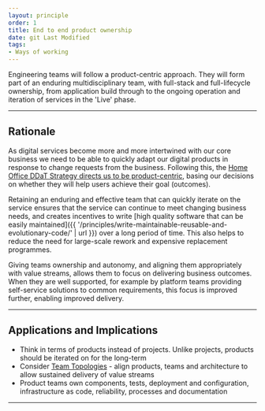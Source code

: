 ```yaml
---
layout: principle
order: 1
title: End to end product ownership
date: git Last Modified
tags:
- Ways of working
---
```


Engineering teams will follow a product-centric approach. They will form part of an enduring multidisciplinary team, with full-stack and full-lifecycle ownership, from application build through to the ongoing operation and iteration of services in the 'Live' phase.

---

## Rationale

As digital services become more and more intertwined with our core business we need to be able to quickly adapt our digital products in response to change requests from the business. Following this, the [Home Office DDaT Strategy directs us to be product-centric](https://www.gov.uk/government/publications/home-office-digital-data-and-technology-strategy-2024/home-office-digital-data-and-technology-strategy-2024#be-product-centric), basing our decisions on whether they will help users achieve their goal (outcomes). 

Retaining an enduring and effective team that can quickly iterate on the service ensures that the service can continue to meet changing business needs, and creates incentives to write [high quality software that can be easily maintained]({{ '/principles/write-maintainable-reusable-and-evolutionary-code/' | url }}) over a long period of time. This also helps to reduce the need for large-scale rework and expensive replacement programmes.

Giving teams ownership and autonomy, and aligning them appropriately with value streams, allows them to focus on delivering business outcomes. When they are well supported, for example by platform teams providing self-service solutions to common requirements, this focus is improved further, enabling improved delivery.

---

## Applications and Implications

- Think in terms of products instead of projects. Unlike projects, products should be iterated on for the long-term
- Consider [Team Topologies](https://teamtopologies.com/) - align products, teams and architecture to allow sustained delivery of value streams
- Product teams own components, tests, deployment and configuration, infrastructure as code, reliability, processes and documentation

---
